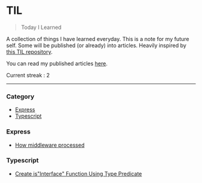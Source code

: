 # TIL

> Today I Learned

A collection of things I have learned everyday. This is a note for my future self. Some will be published (or already) into articles. Heavily inspired by [this TIL repository](https://github.com/jbranchaud/til).

You can read my published articles [here](https://dev.to/mustafamilyas).

Current streak : 2

---

### Category

- [Express](#express)
- [Typescript](#typescript)

### Express

- [How middleware processed](/express/middleware-run-sequence.md)

### Typescript

- [Create is"Interface" Function Using Type Predicate](/typescript/create-is-interface-function.md)
